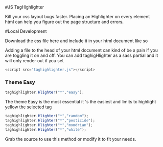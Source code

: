 #JS TagHighlighter

Kill your css layout bugs faster.
Placing an Highlighter on every element html can help you figure out the page structure and errors.


#Local Development

Download  the css file here   and include it in your html document like so

 <script src="taghighlighter.js"></script>

Adding a file to the head of your html document can kind of be a pain if you are toggling it on and off. You can add taghigHlighter as a sass partial and it will only render out if you set

```javascript
<script src="taghighlighter.js"></script>
```

### Theme Easy
```javascript
taghighlighter.Hlighter("*","easy");
```
The theme Easy  is the most essential it 's the easiest and limits to highlight yellow the selected tag

```javascript
taghighlighter.Hlighter("*","random"); 
taghighlighter.Hlighter("*","pesticide"); 
taghighlighter.Hlighter("*","mondrian");
taghighlighter.Hlighter("*","white");
```


  


 Grab the source   to use this method or modify it to fit your needs. 
